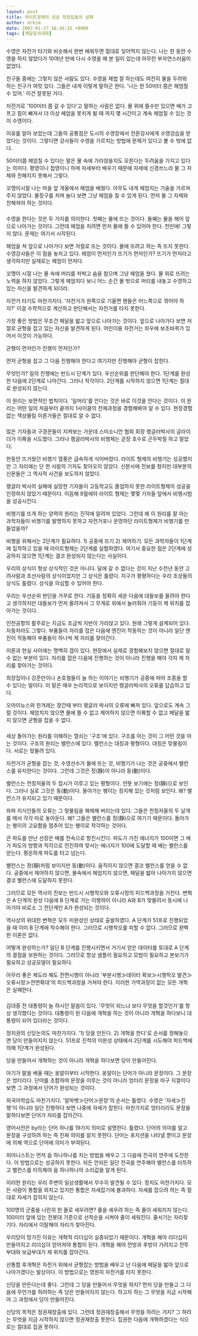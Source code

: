 ```yaml
---
layout: post
title: 라이트형제의 성공 최장집들의 실패
author: drkim
date: 2007-01-27 16:36:15 +0900
tags: [깨달음의대화]
---
```

수영은 자전거 타기와 비슷해서 한번 배워두면 절대로 잊어먹지 않는다. 나는 한 동안 수영을 하지 않았다가 10여년 만에 다시 수영을 해 본 일이 있는데 아무런 부자연스러움이 없었다. 
  

  
친구들 중에는 그렇지 않은 사람도 있다. 수영을 제법 잘 하는데도 여전히 물을 두려워 하는 친구가 여럿 있다. 그들은 내게 이렇게 말하곤 한다. '나는 한 50미터 쯤은 헤엄칠 수 있어.' 이건 잘못된 거다. 
  

  
자전거로 '100미터 쯤 갈 수 있다'고 말하는 사람은 없다. 물 위에 뜰수만 있으면 배가 고프고 힘이 빠져서 더 이상 헤엄을 못치게 될 때 까지 몇 시간이고 계속 헤엄칠 수 있는 것이 수영이다. 
  

  
이유를 알아 보았는데 그들의 공통점은 도시의 수영장에서 전문강사에게 수영강습을 받았다는 것이다. 그렇다면 강사들이 수영을 가르치는 방법에 문제가 있다고 볼 수 밖에 없다. 
  

  
50미터쯤 헤엄칠 수 있다는 말은 물 속에 가라앉을지도 모른다는 두려움을 가지고 있다는 의미다. 평영이니 접영이니 하며 자세부터 배우기 때문에 자세에 신경쓰느라 물 그 자체와 친해지지 못해서 그렇다. 
  

  
꼬맹이시절 나는 마을 앞 개울에서 헤엄을 배웠다. 아무도 내게 헤엄치는 기술을 가르쳐 주지 않았다. 물장구를 치며 놀다 보면 그냥 헤엄을 칠 수 있게 된다. 먼저 물 그 자체와 친해져야 하는 것이다. 
  

  
###
  

  
수영을 한다는 것은 두 가지를 의미한다. 첫째는 물에 뜨는 것이다. 둘째는 물을 헤어 앞으로 나아가는 것이다. 그런데 헤엄을 치려면 먼저 물에 뜰 수 있어야 한다. 천만에! 그렇지 않다. 문제는 여기서 시작된다. 
  

  
헤엄을 쳐 앞으로 나아가다 보면 저절로 뜨는 것이다. 물에 뜨려고 하는 즉 뜨지 못한다. 수영강사들은 이 점을 놓치고 있다. 헤엄이 먼저인가 뜨기가 먼저인가? 뜨기가 먼저라고 생각하지만 실제로는 헤엄이 먼저다. 
  

  
꼬맹이 시절 나는 물 속에 머리를 처박고 숨을 참으며 그냥 헤엄을 쳤다. 물 위로 뜨려는 노력을 하지 않았다. 그렇게 헤엄치다 보니 어느 순간 물 밖으로 머리를 내놓고 수영하고 있는 자신을 발견하게 되더라. 
  

  
자전거 타기도 마찬가지다. '자전거가 왼쪽으로 기울면 핸들은 어느쪽으로 꺾어야 하지?' 이걸 수학적으로 계산하고 판단해서는 자전거를 타지 못한다. 
  

  
가장 좋은 방법은 무조건 페달을 밟고 앞으로 나아가는 것이다. 앞으로 나아가다 보면 저절로 균형을 잡고 있는 자신을 발견하게 된다. 어린이용 자전거는 좌우에 보조바퀴가 있어서 이것이 가능하다. 
  

  
균형이 먼저인가 진행이 먼저인가? 
  
먼저 균형을 잡고 그 다음 진행해야 한다고 여기지만 진행해야 균형이 잡힌다. 
  

  
무엇인가? 일의 진행에는 반드시 단계가 있다. 우선순위를 판단해야 한다. 1단계를 완성한 다음에 2단계로 나아간다. 그러나 착각이다. 2단계를 시작하지 않으면 1단계는 절대로 완성되지 않는다. 
  

  
이 원리는 보편적인 법칙이다. '일머리'를 안다는 것은 바로 이것을 안다는 것이다. 이 원리는 어떤 일의 처음부터 끝까지 1사이클의 전체과정을 경험해봐야 알 수 있다. 현장경험없는 책상물림 이론가들은 절대로 알 수 없다. 
  

  
###
  

  
많은 기자들과 구경꾼들이 지켜보는 가운데 스미소니언 협회 회장 랭글러박사의 글라이더가 이륙을 시도했다. 그러나 랭글러박사의 비행체는 곧장 호수로 곤두박질 하고 말았다. 
  

  
한동안 뜨거웠던 비행기 열풍은 급속하게 식어버렸다. 라이트 형제의 비행기는 성공했지만 그 자리에는 단 한 사람의 기자도 찾아오지 않았다. 신문사에 전보를 쳤지만 대부분의 신문들은 그 역사적 사건을 보도하지 않았다.
  

  
랭글러 박사의 실패에 실망한 기자들이 고등학교도 졸업하지 못한 라이트형제의 성공을 인정하지 않았기 때문이다. 이듬해 9월에야 라이트 형제는 몇몇 기자들 앞에서 비행시범을 성공시킨다. 
  

  
비행기를 뜨게 하는 양력의 원리는 진작에 알려져 있었다. 그런데 왜 이 원리를 잘 아는 과학자들이 비행기를 발명하지 못하고 자전거포나 운영하던 라이트형제가 비행기를 만들었을까? 
  

  
비행을 위해서는 2단계가 필요하다. 1) 공중에 뜨기 2) 제어하기. 모든 과학자들이 1단계에 집착하고 있을 때 라이트형제는 2단계를 실험하였다. 여기서 중요한 점은 2단계에 성공하지 않으면 1단계는 결코 완성되지 않는다는 사실이다. 
  

  
우리의 상식이 항상 상식적인 것은 아니다. 달에 갈 수 없다는 것이 지난 수천년 동안 고려사람과 조선사람의 상식이었지만 그 상식은 틀렸다. 지구가 평평하다는 우리 조상들의 상식도 틀렸다. 상식을 의심할 수 있어야 한다.
  

  
우리는 우선순위 판단을 거꾸로 한다. 기둥을 정확히 세운 다음에 대들보를 올려야 한다고 생각하지만 대들보가 먼저 올려져서 그 무게로 위에서 눌러줘야 기둥이 제 위치를 잡아가는 것이다. 
  

  
인천공항의 활주로는 지금도 조금씩 지반이 가라앉고 있다. 원래 그렇게 설계되어 있다. 자동차라도 그렇다. 부품들이 자리를 잡은 다음에 엔진이 작동하는 것이 아니라 일단 엔진이 작동해야 부품들이 하나씩 제 자리를 찾아간다. 
  

  
이론과 현실 사이에는 명백히 갭이 있다. 현장에서 실제로 경험해보지 않으면 절대로 알 수 없는 부분이 있다. 자리를 잡은 다음에 진행하는 것이 아니라 진행을 해야 각자 제 자리를 찾아가는 것이다.
  

  
최장집이나 강준만이나 손호철들이 늘 하는 이야기는 비행기가 공중에 떠야 조종을 할 수 있다는 말이다. 이 말은 매우 논리적으로 보이지만 랭글러박사의 오류를 답습하고 있다. 
  

  
오마이뉴스와 한겨레는 창간때 부터 랭글러 박사의 오류에 빠져 있다. 앞으로도 계속 그럴 것이다. 헤엄치지 않으면 물에 뜰 수 없고 제어하지 않으면 이륙할 수 없고 페달을 밟지 않으면 균형을 잡을 수 없다. 
  

  
###
  

  
세상 돌아가는 원리를 이해하는 열쇠는 '구조'에 있다. 구조를 아는 것이 그 어떤 것을 아는 것이다. 구조의 원리는 밸런스에 있다. 밸런스는 대칭과 평형이다. 대칭은 맞물림이다. 서로는 맞물려 있다. 
  

  
자전거가 균형을 잡는 것, 수영선수가 물에 뜨는 것, 비행기가 나는 것은 공중에서 밸런스를 유지한다는 것이다. 그런데 그것은 정(靜)이 아니라 동(動)이다.
  

  
밸런스는 천칭저울의 두 접시가 이루고 있는 평형이다. 언뜻 보기에는 정(靜)으로 보인다. 그러나 실로 그것은 동(動)이다. 돌아가는 팽이는 정지해 있는 것처럼 보인다. 왜? 밸런스가 유지되고 있기 때문이다. 
  

  
좌파 지식인들의 오류는 그 맞물림을 해체해 버리는데 있다. 그들은 천칭저울의 두 날개를 떼서 각각 따로 놓아둔다. 왜? 그들은 밸런스를 정(靜)으로 여기기 때문이다. 돌아가는 팽이의 고요함을 멈추어 있는 팽이로 착각하는 것이다. 
  

  
큰 파도를 만난 선장은 배를 전속으로 항진시킨다. 파도가 가진 에너지가 100이면 그 배가 파도의 방향과 직각으로 전진하여 맞서는 에너지가 100에 도달할 때 배는 밸런스를 얻는다. 평온하게 파도를 타고 넘는다. 
  

  
밸런스는 정(靜)처럼 보이지만 동(動)이다. 움직이지 않으면 결코 밸런스를 얻을 수 없다. 공중에서 제어하지 않으면, 물속에서 헤엄치지 않으면, 페달을 밟아 나아가지 않으면 결코 밸런스에 도달하지 못한다. 
  

  
그러므로 모든 역사의 진보는 반드시 시행착오와 오류시정의 피드백과정을 거친다. 변혁은 A 단계의 완성 다음에 B 단계로 가는 이행하이 아니라 A와 B가 맞물려서 동시에 나아가야 비로소 그 전단계인 A가 완성되는 것이다. 
  

  
역사상의 위대한 변혁은 모두 미완성인 상태로 출발하였다. A 단계가 51프로 진행되었을 때 이미 B 단계에 착수해야 한다. 그러므로 시행착오를 피할 수 없다. 그러므로 완벽한 이론은 없다. 
  

  
어떻게 완성하는가? 일단 B 단계를 진행시키면서 거기서 얻은 데이터를 토대로 A 단계의 결점을 보완하는 것이다. 그러므로 항상 샘플이 필요하고 모범이 필요하고 본보기가 필요하고 성공모델이 필요하다. 
  

  
아무리 좋은 제도라 해도 전면시행이 아니라 '부분시행≫데이터 확보≫시행착오 발견≫오류시정≫전면확대'의 피드백과정을 거쳐야 한다. 이러한 가역과정이 없는 모든 개혁은 실패한다. 
  

  
###
  

  
김대중 전 대통령이 늘 하시던 말씀이 있다. '무엇이 되느냐 보다 무엇을 할것인가'를 항상 생각했다는 것이다. 대통령이 된 다음에 개혁을 하는 것이 아니라 개혁을 하다보니 대통령이 되어 있더라는 것이다. 
  

  
정치권의 신당논의도 마찬가지다. '1) 당을 만든다. 2) 개혁을 한다'로 순서를 정해놓으면 당이 만들어지지 않는다. 51프로 진척의 미완성 상태에서 2단계를 시도해야 피드백에 의해 1단계가 완성된다. 
  

  
당을 만들어서 개혁하는 것이 아니라 개혁을 하다보면 당이 만들어진다.
  

  
아기가 말을 배울 때는 옹알이부터 시작한다. 옹알이는 단어가 아니라 문장이다. 그 문장은 엉터리다. 단어를 조합하여 문장을 이루는 것이 아니라 엉터리 문장을 마구 지껄이다 보면 그 과정에서 단어가 완성되는 것이다. 
  

  
외국어학습도 마찬가지다. '알파벳≫단어≫문장'의 순서는 틀렸다. 수영은 '자세≫진행'이 아니라 일단 진행하다 보면 나중에 자세가 잡힌다. 마찬가지로 엉터리라도 문장을 말하다보면 단어가 자리를 잡아간다. 
  

  
영어사전은 by라는 단어 하나를 19가지 의미로 설명한다. 틀렸다. 단어의 의미를 알고 문장을 구성하려 하는 즉 진짜 의미를 알지 못한다. 단어는 포지션을 나타낼 뿐이고 문장에 의해 역으로 단어에 의미가 부여된다. 
  

  
피아니스트는 먼저 음 하나하나를 치는 방법을 배우고 그 다음에 전곡의 연주에 도전한다. 이 방법으로는 성공하지 못한다. 되든 안되든 일단 전곡을 연주해야 밸런스를 터득하고 밸런스를 터득해야 음 하나하나의 소리값을 알게 된다. 
  

  
이러한 원리는 우리 주변의 일상생활에서 무수히 발견될 수 있다. 정치도 마찬가지다. 모든 사람이 통합을 외치고 있지만 통합은 자세잡기에 불과하다. 자세를 잡으려 하는 즉 절대로 자세가 잡히지 않는다.
  

  
100명의 군중을 나란히 한 줄로 세우려면? 줄을 세우려 하는 즉 줄이 세워지지 않는다. 100미터 앞에 있는 전봇대 기준으로 선착순을 시켜야 줄이 세워진다. 줄서기는 자리찾기다. 자리에서 이탈해야 자리가 찾아진다. 
   

  
우리당이 망가진 이유는 개혁적 리더십이 실종되었기 때문이다. 개혁을 해야 리더십이 만들어지고 리더십이 얻어져야 통합이 된다. 개혁을 해야 전방과 후방이 가려지고 전투부대와 보급부대가 제 위치를 잡아간다.
   

  
선통합 후개혁은 자전거 위에서 균형잡는 방법을 배우고 난 다음에 페달을 밟아 앞으로 나아가겠다는 발상이다. 이 방법으로는 영원히 자전거를 타지 못한다. 
  

  
신당을 만든다는데 좋다. 그런데 그 당을 만들어서 무엇을 하지? 먼저 당을 만들고 그 다음에 무언가를 하려하는 즉 당은 만들어지지 않는다. 하고자 하는 그 무엇을 지금 시작해야 그 과정에서 당이 만들어진다.
  

  
신당의 목적은 정권재창출에 있다. 그런데 정권재창출해서 무엇을 하려는 거지? 그 하려는 무엇을 지금 시작하지 않으면 정권재창출 못한다. 집권한 다음에 개혁하겠다는 식으로는 절대로 집권 못하다.